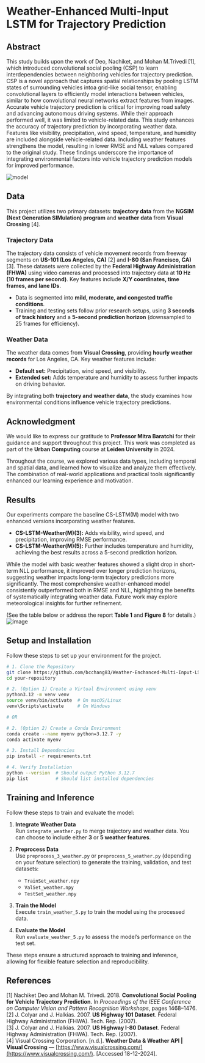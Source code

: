 # Weather-Enhanced Multi-Input LSTM for Trajectory Prediction

## Abstract  

This study builds upon the work of Deo, Nachiket, and Mohan M.Trivedi [1], which introduced convolutional social pooling (CSP) to learn interdependencies between neighboring vehicles for trajectory prediction. CSP is a novel approach that captures spatial
relationships by pooling LSTM states of surrounding vehicles intoa grid-like social tensor, enabling convolutional layers to efficiently
model interactions between vehicles, similar to how convolutional neural networks extract features from images. Accurate vehicle trajectory prediction is critical for improving road safety and advancing autonomous driving systems. While their approach performed
well, it was limited to vehicle-related data. This study enhances the
accuracy of trajectory prediction by incorporating weather data.
Features like visibility, precipitation, wind speed, temperature, and
humidity are included alongside vehicle-related data. Including
weather features strengthens the model, resulting in lower RMSE
and NLL values compared to the original study. These findings underscore the importance of integrating environmental factors into
vehicle trajectory prediction models for improved performance.
 
![model](https://github.com/user-attachments/assets/bee3769f-cf2c-4cac-b80c-f0fffaadb278)

## Data  

This project utilizes two primary datasets: **trajectory data** from the **NGSIM (Next Generation SIMulation) program** and **weather data** from **Visual Crossing** [4].  

### Trajectory Data  
The trajectory data consists of vehicle movement records from freeway segments on **US-101 (Los Angeles, CA)** [2] and **I-80 (San Francisco, CA)** [3]. These datasets were collected by the **Federal Highway Administration (FHWA)** using video cameras and processed into trajectory data at **10 Hz (10 frames per second)**. Key features include **X/Y coordinates, time frames, and lane IDs**.  

- Data is segmented into **mild, moderate, and congested traffic conditions**.  
- Training and testing sets follow prior research setups, using **3 seconds of track history** and a **5-second prediction horizon** (downsampled to 25 frames for efficiency).  

### Weather Data  
The weather data comes from **Visual Crossing**, providing **hourly weather records** for Los Angeles, CA. Key weather features include:  
- **Default set:** Precipitation, wind speed, and visibility.  
- **Extended set:** Adds temperature and humidity to assess further impacts on driving behavior.  

By integrating both **trajectory and weather data**, the study examines how environmental conditions influence vehicle trajectory predictions.  

## Acknowledgment
We would like to express our gratitude to **Professor Mitra Baratchi** for their guidance and support throughout this project. This work was completed as part of the **Urban Computing** course at **Leiden University** in 2024.  

Throughout the course, we explored various data types, including temporal and spatial data, and learned how to visualize and analyze them effectively. The combination of real-world applications and practical tools significantly enhanced our learning experience and motivation. 

## Results
Our experiments compare the baseline CS-LSTM(M) model with two enhanced versions incorporating weather features.  

- **CS-LSTM-Weather(M)(3):** Adds visibility, wind speed, and precipitation, improving RMSE performance.  
- **CS-LSTM-Weather(M)(5):** Further includes temperature and humidity, achieving the best results across a 5-second prediction horizon.  

While the model with basic weather features showed a slight drop in short-term NLL performance, it improved over longer prediction horizons, suggesting weather impacts long-term trajectory predictions more significantly. The most comprehensive weather-enhanced model consistently outperformed both in RMSE and NLL, highlighting the benefits of systematically integrating weather data. Future work may explore meteorological insights for further refinement.  

(See the table below or address the report **Table 1** and **Figure 8** for details.)
![image](https://github.com/user-attachments/assets/27ddfaee-1750-4796-8578-3395b9910722)

## Setup and Installation  

Follow these steps to set up your environment for the project.  

```bash
# 1. Clone the Repository  
git clone https://github.com/bcchang83/Weather-Enchanced-Multi-Input-LSTM-for-Trajectory-Prediction.git
cd your-repository

# 2. (Option 1) Create a Virtual Environment using venv  
python3.12 -m venv venv
source venv/bin/activate  # On macOS/Linux
venv\Scripts\activate     # On Windows

# OR

# 2. (Option 2) Create a Conda Environment  
conda create --name myenv python=3.12.7 -y
conda activate myenv

# 3. Install Dependencies  
pip install -r requirements.txt

# 4. Verify Installation  
python --version  # Should output Python 3.12.7
pip list          # Should list installed dependencies

```
## Training and Inference  

Follow these steps to train and evaluate the model:  

1. **Integrate Weather Data**  
   Run `integrate_weather.py` to merge trajectory and weather data. You can choose to include either **3** or **5 weather features**.  

2. **Preprocess Data**  
   Use `preprocess_3_weather.py` or `preprocess_5_weather.py` (depending on your feature selection) to generate the training, validation, and test datasets:  
   - `TrainSet_weather.npy`  
   - `ValSet_weather.npy`  
   - `TestSet_weather.npy`  

3. **Train the Model**  
   Execute `train_weather_5.py` to train the model using the processed data.  

4. **Evaluate the Model**  
   Run `evaluate_weather_5.py` to assess the model’s performance on the test set.  

These steps ensure a structured approach to training and inference, allowing for flexible feature selection and reproducibility.

## References
[1] Nachiket Deo and Mohan M. Trivedi. 2018. **Convolutional Social Pooling for Vehicle Trajectory Prediction**. In *Proceedings of the IEEE Conference on Computer Vision and Pattern Recognition Workshops*, pages 1468–1476.  
[2] J. Colyar and J. Halkias. 2007. **US Highway 101 Dataset**. Federal Highway Administration (FHWA). Tech. Rep. (2007).  
[3] J. Colyar and J. Halkias. 2007. **US Highway I-80 Dataset**. Federal Highway Administration (FHWA). Tech. Rep. (2007).  
[4] Visual Crossing Corporation. [n.d.]. **Weather Data & Weather API | Visual Crossing** — [https://www.visualcrossing.com/](https://www.visualcrossing.com/). [Accessed 18-12-2024].  
